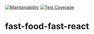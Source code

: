[![Maintainability](https://api.codeclimate.com/v1/badges/2d725dbf96c9cf49c790/maintainability)](https://codeclimate.com/github/mashafrancis/react-fast-food-fast/maintainability)
[![Test Coverage](https://api.codeclimate.com/v1/badges/2d725dbf96c9cf49c790/test_coverage)](https://codeclimate.com/github/mashafrancis/react-fast-food-fast/test_coverage)
# fast-food-fast-react